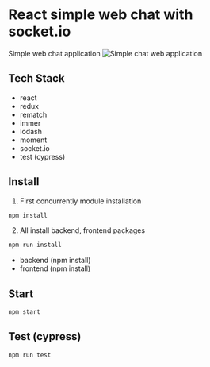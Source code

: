 # React simple web chat with socket.io

Simple web chat application
![Simple chat web application](http://play.codejs.co.kr/dist/img/preview.a40feb81e83bb9458b81dddada7c3b45.gif)

## Tech Stack

- react
- redux
- rematch
- immer
- lodash
- moment
- socket.io
- test (cypress)

## Install 
1. First concurrently module installation
``` javascript
npm install
```
2. All install backend, frontend packages
``` javascript
npm run install 
```
- backend (npm install)
- frontend (npm install)

## Start
``` javascript
npm start
```

## Test (cypress)
``` javascript
npm run test
```
